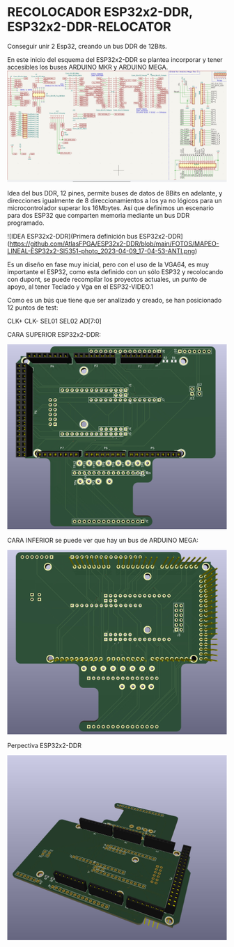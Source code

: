 # RECOLOCADOR ESP32x2-DDR, ESP32x2-DDR-RELOCATOR
Conseguir unir 2 Esp32, creando un bus DDR de 12Bits.

En este inicio del esquema del ESP32x2-DDR se plantea incorporar y tener accesibles los buses ARDUINO MKR y ARDUINO MEGA.
![Esquema](https://github.com/AtlasFPGA/ESP32x2-DDR/blob/main/FOTOS/PRIMER-MULTI-ESQUEMA-DIFERETES-PINEADOS.jpg)

Idea del bus DDR, 12 pines, permite buses de datos de 8Bits en adelante, y direcciones igualmente de 8 direccionamientos a los ya no lógicos para un microcontrolador superar los 16Mbytes. Así que definimos un escenario para dos ESP32 que comparten memoria mediante un bus DDR programado.

![IDEA ESP32x2-DDR](Primera definición bus ESP32x2-DDR](https://github.com/AtlasFPGA/ESP32x2-DDR/blob/main/FOTOS/MAPEO-LINEAL-ESP32x2-SI5351-photo_2023-04-09_17-04-53-ANTI.png)

Es un diseño en fase muy inicial, pero con el uso de la VGA64, es muy importante el ESP32, como esta definido con un sólo ESP32 y recolocando con dupont, se puede recompilar los proyectos actuales, un punto de apoyo, al tener Teclado y Vga en el ESP32-VIDEO.1

Como es un bús que tiene que ser analizado y creado, se han posicionado 12 puntos de test:

CLK+
CLK-
SEL01
SEL02
AD[7:0]

CARA SUPERIOR ESP32x2-DDR:

![CARA SUPERIOR ESP32x2-DDR](https://github.com/AtlasFPGA/ESP32x2-DDR/blob/main/FOTOS/CARA-SUPERIOR-ESP32x2-DDR.jpg)

CARA INFERIOR se puede ver que hay un bus de ARDUINO MEGA:

![CARA INFERIOR ESP32x2-DDR](https://github.com/AtlasFPGA/ESP32x2-DDR/blob/main/FOTOS/CARA-INFERIOR-ESP32x2-DDR.jpg)

Perpectiva ESP32x2-DDR

![PERSPECTIVA ESP32x2-DDR](https://github.com/AtlasFPGA/ESP32x2-DDR/blob/main/FOTOS/VISION-PERSPECTIVA-ESP32x2-DDR.jpg)
